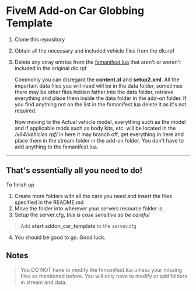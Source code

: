 # FiveM Add-on Car Globbing Template

1. Clone this repository
2. Obtain all the necessary and included vehicle files from the dlc.rpf
3. Delete any stray entries from the [fxmanifest.lua](addon_car_template/fxmanifest.lua) that aren't or weren't included in the original dlc.rpf
        
    Commonly you can disregard the **content.xl** and **setup2.xml**. All the important data files you will need will be in the data folder, sometimes there may be other files hidden father into the data folder, retrieve everything and place them inside the data folder in the add-on folder. If you find anything not on the list in the fxmanifest.lua delete it as it's not required. 

    Now moving to the Actual vehicle model, everything such as the model and if applicable mods such as body kits, etc. will be located in the */x64/vehicles.rpf/* in here it may branch off, get everything in here and place them in the stream folder in the add-on folder. You don't have to add anything to the fxmanifest.lua.
____

## That's essentially all you need to do!
To finish up
1. Create more folders with all the cars you need and insert the files specified in the README.md
2. Move the folder into wherever your servers resource folder is
3. Setup the server.cfg, *this is case sensitive so be careful*
> Add **start addon_car_template** to the server.cfg
4. You should be good to go. Good luck.

## Notes
> You DO NOT have to modify the fxmanifest.lua unless your missing files as mentioned before. You will only have to modify or add folders in stream and data.